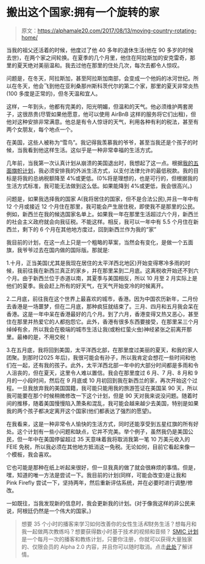# 搬出这个国家:拥有一个旋转的家

> 原文：<https://alphamale20.com/2017/08/13/moving-country-rotating-home/>

当我的祖父还活着的时候，他度过了他 40 多年的退休生活(他在 90 多岁的时候去世)，在两个家之间轮换。在夏季的几个月里，他住在阿拉斯加的安克雷奇，那里的夏天绝对美丽温和。我去过他在那里的住处几次，每次去都令人惊叹。

问题是，在冬天，阿拉斯加，甚至阿拉斯加南部，会变成一个他妈的冰河世纪。所以在冬天，他会飞到他在亚利桑那州斯科茨代尔的第二个家，那里的夏天非常炎热(100 多度是正常的)，但冬天温和宜人。

这样，一年到头，他都有完美的，阳光明媚，但温和的天气。他必须维护两套房子，这很昂贵(尽管如果他愿意，他可以使用 AirBnB 这样的服务将它们出租)，但他对这种安排非常满意。他总是有令人惊讶的天气，利用各种有利的税法，甚至有两个女朋友，每个地点一个。

在美国，这些人被称为“雪鸟”。我记得我羡慕我的爷爷，甚至当我还是个孩子的时候，当我看到他这样生活。这似乎是一种非常幸福的生活方式。

几年前，当我第一次认真计划从崩溃的美国退出时，我想起了这一点。根据[我的五面旗帜计划](https://calebjonesblog.com/moving-out-of-the-country-part-1/)，我必须安排我的外派生活方式，以支付法律允许的最低税款。我的目标是将我的总纳税额降至 4%或更低。(0%将是理想的，也是可行的，但根据我的生活方式标准，我可能无法做到这么低。如果能降到 4%或更低，我会很高兴。)

问题是，如果我选择我的国家 A(我将居住的国家，但不是合法公民),并且一年中有 12 个月或接近 12 个月住在那里，我可能会产生居住税，即使我不是那里的公民。例如，新西兰在我的候选国家名单上。如果我一年在那里生活超过六个月，新西兰的社会主义政府就会向我征税。不能这样。相反，我可以一年中有 5.5 个月住在新西兰，剩下的 6 个月在其他地方度过，回到新西兰作为我的“家”

我目前的计划，在这一点上只是一个粗略的草案，当然会有变化，是做一个五面旗，我爷爷过去在国内做的国际版。那就是:

1.十月，正当美国(尤其是我现在居住的太平洋西北地区)开始变得寒冷多雨的时候，我前往我在新西兰真正的家乡，并在那里呆到二月底。这离税收开始还不到六个月。由于新西兰位于赤道以南，其夏季与美国相反，所以 10 月至 2 月实际上是他们的夏季。我会赶上所有的好天气，在天气开始变冷的时候离开。

2.二月底，前往我在这个世界上最喜欢的城市，香港。因为中国农历新年，二月份去香港是一场噩梦，但在二月底，那种疯狂就结束了。三月、四月和五月我会呆在香港。这是一年中呆在香港最好的几个月。到了六月，香港变得又热又恶心，甚至住在那里并热爱它的人都抱怨它。此外，香港有很多东西要接受，在那里呆三个月绰绰有余，所以我会在极端的城市生活让我(或粉红萤火虫)神经紧张之前离开那里。最棒的是，不用交税！

3.在五月底，我将回到美国，太平洋西北部，在那里度过美丽的夏天，和我的家人团聚。到那时(2025 年后)，我很可能会有孙子，所以我肯定会想花一些时间和他们在一起，还有我的孩子。此外，太平洋西北部一年中的大部分时间都是多雨和令人沮丧的，但在夏天，这里令人难以置信。我会在那里度过 6 月、7 月、8 月和 9 月的一小段时间，然后在 9 月底或 10 月初回到我在新西兰的家，再次开始这个过程。一旦我放弃我的美国国籍，我可能只能用我的旅游签证在美国呆 90 天，所以我可能要在那个时候稍微修改一下这个计划，但是 90 天对我来说没问题。随着时间的推移，随着美国慢慢陷入萧条和混乱，我可能会越来越少去美国，特别是如果我的两个孩子都决定离开这个国家(他们都表达了强烈的愿望)。

在我看来，这是一种非常令人愉快的生活方式，同时还能享受到五星红旗的所有好处。这个计划有一些小问题和缺点，它并不完美。举个例子，虽然我仍是美国公民，但一年中在美国停留超过 35 天意味着我将取消我第一笔 10 万美元收入的 FEIE 免税，所以我必须在其他地方抵消这一免税。无论如何，目前它看起来像一个模板，我会喜欢。

它也可能是那种在纸上听起来很好，但一旦我真的做了就会很麻烦的事情。但是，嘿，知道的唯一方法是尝试一下。我目前的计划(同样，可能会改变)是让我和 Pink Firefly 尝试一下，坚持两年，然后重新评估系统，并在必要时进行调整/修改。

一如既往，当我发现新的信息时，我会更新我的计划。(对于像我这样的非公民来说，阿根廷仍然是一个伟大的国家。)

> 想要 35 个小时的播客来学习如何改善你的女性生活*和*财务生活？想每月和我一起做两次教练吗？想要获得数小时基于技术的视频和音频？ [SMIC 计划](https://alphamale20.kartra.com/page/vIL17)是一个每月一次的播客和教练计划，只要你注册，你就可以获得大量独家的、仅限会员的 Alpha 2.0 内容，并且你可以随时取消。点击[此处](https://alphamale20.kartra.com/page/vIL17)了解详情。